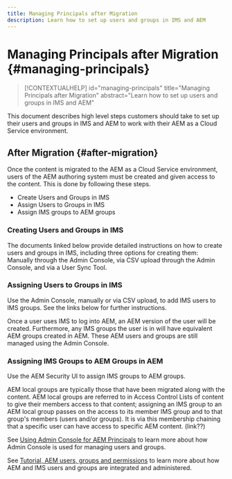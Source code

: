 ```yaml
---
title: Managing Principals after Migration
description: Learn how to set up users and groups in IMS and AEM
---
```

# Managing Principals after Migration {#managing-principals}

>[!CONTEXTUALHELP]
>id="managing-principals"
>title="Managing Principals after Migration"
>abstract="Learn how to set up users and groups in IMS and AEM"

This document describes high level steps customers should take to set up their users and groups in IMS and AEM to work with their AEM as a Cloud Service environment.

## After Migration {#after-migration}

Once the content is migrated to the AEM as a Cloud Service environment, users of the AEM authoring system must be created and given access to the content. This is done by following these steps.

* Create Users and Groups in IMS
* Assign Users to Groups in IMS
* Assign IMS groups to AEM groups

### Creating Users and Groups in IMS

The documents linked below provide detailed instructions on how to create users and groups in IMS, including three options for creating them: Manually through the Admin Console, via CSV upload through the Admin Console, and via a User Sync Tool.

### Assigning Users to Groups in IMS

Use the Admin Console, manually or via CSV upload, to add IMS users to IMS groups.  See the links below for further instructions.

Once a user uses IMS to log into AEM, an AEM version of the user will be created.  Furthermore, any IMS groups the user is in will have equivalent AEM groups created in AEM.  These AEM users and groups are still managed using the Admin Console.

### Assigning IMS Groups to AEM Groups in AEM

Use the AEM Security UI to assign IMS groups to AEM groups.  

AEM local groups are typically those that have been migrated along with the content.  AEM local groups are referred to in Access Control Lists of content to give their members access to that content; assigning an IMS group to an AEM local group passes on the access to its member IMS group and to that group's members (users and/or groups).  It is via this membership chaining that a specific user can have access to specific AEM content.  (link??)


See [Using Admin Console for AEM Principals](https://experienceleague.adobe.com/en/docs/experience-manager-cloud-service/content/security/ims-support#how-to-set-up) to learn more about how Admin Console is used for managing users and groups.

See [Tutorial, AEM users, groups and permissions](https://experienceleague.adobe.com/en/docs/experience-manager-learn/cloud-service/accessing/aem-users-groups-and-permissions) to learn more about how AEM and IMS users and groups are integrated and administered.

